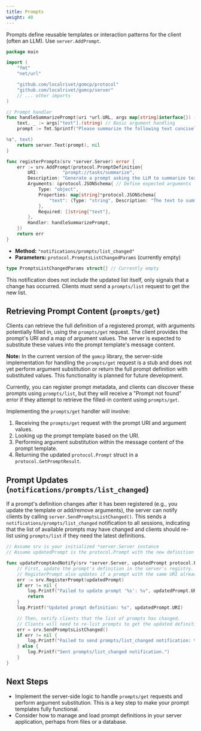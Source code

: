 ```yaml
---
title: Prompts
weight: 40
---
```


Prompts define reusable templates or interaction patterns for the client (often an LLM). Use `server.AddPrompt`.

```go
package main

import (
	"fmt"
	"net/url"

	"github.com/localrivet/gomcp/protocol"
	"github.com/localrivet/gomcp/server"
	// ... other imports
)

// Prompt handler
func handleSummarizePrompt(uri *url.URL, args map[string]interface{}) (protocol.Content, error) {
	text, _ := args["text"].(string) // Basic argument handling
	prompt := fmt.Sprintf("Please summarize the following text concisely:

%s", text)
	return server.Text(prompt), nil
}

func registerPrompts(srv *server.Server) error {
	err := srv.AddPrompt(protocol.PromptDefinition{
		URI:         "prompt://tasks/summarize",
		Description: "Generate a prompt asking the LLM to summarize text.",
		Arguments: &protocol.JSONSchema{ // Define expected arguments
			Type: "object",
			Properties: map[string]*protocol.JSONSchema{
				"text": {Type: "string", Description: "The text to summarize."},
			},
			Required: []string{"text"},
		},
		Handler: handleSummarizePrompt,
	})
	return err
}
```

- **Method:** `"notifications/prompts/list_changed"`
- **Parameters:** `protocol.PromptsListChangedParams` (currently empty)

```go
type PromptsListChangedParams struct{} // Currently empty
```

This notification does not include the updated list itself, only signals that a change has occurred. Clients must send a `prompts/list` request to get the new list.

## Retrieving Prompt Content (`prompts/get`)

Clients can retrieve the full definition of a registered prompt, with arguments potentially filled in, using the `prompts/get` request. The client provides the prompt's URI and a map of argument values. The server is expected to substitute these values into the prompt template's message content.

**Note:** In the current version of the `gomcp` library, the server-side implementation for handling the `prompts/get` request is a stub and does not yet perform argument substitution or return the full prompt definition with substituted values. This functionality is planned for future development.

Currently, you can register prompt metadata, and clients can discover these prompts using `prompts/list`, but they will receive a "Prompt not found" error if they attempt to retrieve the filled-in content using `prompts/get`.

Implementing the `prompts/get` handler will involve:

1.  Receiving the `prompts/get` request with the prompt URI and argument values.
2.  Looking up the prompt template based on the URI.
3.  Performing argument substitution within the message content of the prompt template.
4.  Returning the updated `protocol.Prompt` struct in a `protocol.GetPromptResult`.

## Prompt Updates (`notifications/prompts/list_changed`)

If a prompt's definition changes after it has been registered (e.g., you update the template or add/remove arguments), the server can notify clients by calling `server.SendPromptsListChanged()`. This sends a `notifications/prompts/list_changed` notification to all sessions, indicating that the list of available prompts may have changed and clients should re-list using `prompts/list` if they need the latest definitions.

```go
// Assume srv is your initialized *server.Server instance
// Assume updatedPrompt is the protocol.Prompt with the new definition

func updatePromptAndNotify(srv *server.Server, updatedPrompt protocol.Prompt) {
    // First, update the prompt's definition in the server's registry.
    // RegisterPrompt also updates if a prompt with the same URI already exists.
    err := srv.RegisterPrompt(updatedPrompt)
    if err != nil {
        log.Printf("Failed to update prompt '%s': %v", updatedPrompt.URI, err)
        return
    }
    log.Printf("Updated prompt definition: %s", updatedPrompt.URI)

    // Then, notify clients that the list of prompts has changed.
    // Clients will need to re-list prompts to get the updated definition.
    err = srv.SendPromptsListChanged()
    if err != nil {
        log.Printf("Failed to send prompts/list_changed notification: %v", err)
    } else {
        log.Printf("Sent prompts/list_changed notification.")
    }
}
```

## Next Steps

- Implement the server-side logic to handle `prompts/get` requests and perform argument substitution. This is a key step to make your prompt templates fully functional.
- Consider how to manage and load prompt definitions in your server application, perhaps from files or a database.
